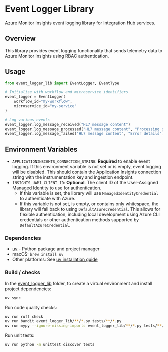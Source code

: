 # Event Logger Library

Azure Monitor Insights event logging library for Integration Hub services.

## Overview

This library provides event logging functionality that sends telemetry data to Azure Monitor Insights using RBAC authentication.

## Usage

```python
from event_logger_lib import EventLogger, EventType

# Initialize with workflow and microservice identifiers
event_logger = EventLogger(
    workflow_id="my-workflow",
    microservice_id="my-service"
)

# Log various events
event_logger.log_message_received("HL7 message content")
event_logger.log_message_processed("HL7 message content", "Processing successful")
event_logger.log_message_failed("HL7 message content", "Error details")
```

## Environment Variables

- `APPLICATIONINSIGHTS_CONNECTION_STRING`: **Required** to enable event logging. If this environment variable is not set or is empty, event logging will be disabled. This should contain the Application Insights connection string with the instrumentation key and ingestion endpoint.
- `INSIGHTS_UAMI_CLIENT_ID`: **Optional**. The client ID of the User-Assigned Managed Identity to use for authentication.
  - If this variable is set, the library will use `ManagedIdentityCredential` to authenticate with Azure.
  - If this variable is not set, is empty, or contains only whitespace, the library will fall back to using `DefaultAzureCredential`. This allows for flexible authentication, including local development using Azure CLI credentials or other authentication methods supported by `DefaultAzureCredential`.

### Dependencies

- [uv](https://docs.astral.sh/uv/) - Python package and project manager
- macOS: `brew install uv`
- Other platforms: See [uv installation guide](https://docs.astral.sh/uv/getting-started/installation/)

### Build / checks

In the [event_logger_lib](.) folder, to create a virtual environment and install project dependencies:

```bash
uv sync
```

Run code quality checks:

```bash
uv run ruff check
uv run bandit event_logger_lib/**/*.py tests/**/*.py
uv run mypy --ignore-missing-imports event_logger_lib/**/*.py tests/**/*.py
```

Run unit tests:

```bash
uv run python -m unittest discover tests
```
